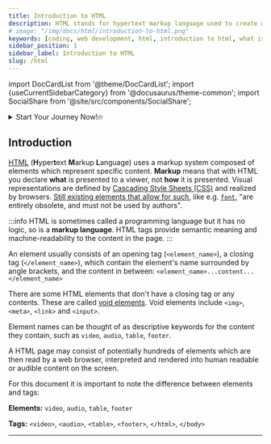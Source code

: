 ```yaml
---
title: Introduction to HTML
description: HTML stands for hypertext markup language used to create web pages using a markup language. HTML is the root language....
# image: "/img/docs/html/introduction-to-html.png"
keywords: [coding, web development, html, introduction to html, what is html]
sidebar_position: 1
sidebar_label: Introduction to HTML
slug: /html
---
```


<!-- Import files -->

import DocCardList from '@theme/DocCardList';
import {useCurrentSidebarCategory} from '@docusaurus/theme-common';
import SocialShare from '@site/src/components/SocialShare';

<details>
    <summary>Start Your Journey Now!🔥</summary>
  <div>
    <div>Select Topic from below and start learning</div>
    <br/>
    <h3>✅Getting Started with HTML</h3>
    - <a href="/docs/html">Introduction to HTML</a> <br/>
    - <a href="/docs/html/intro/elements-insight">Elements   insight</a> <br/>
    - <a href="/docs/html/intro/creating-a-page">Creating a Page</a> <br/>
    - <a href="/docs/html/intro/breakdown-of-page">Breakdown of Page</a> <br/>
    - <a href="/docs/html/intro/remarks">Remarks</a> <br/>
    <br/>
    <h3>✅Doctypes</h3>
    - <a href="/docs/html/doctypes">Introduction to Doctypes</a> <br/>
    - <a href="/docs/html/doctypes/adding-the-doctypes">Adding the Doctype</a> <br/>
    - <a href="/docs/html/doctypes/html-5-doctype">HTML 5 Doctype</a> <br/>
    - <a href="/docs/html/doctypes/remarks">Remarks</a> <br/>
    <br/>
    <h3>✅Headings</h3>
    - <a href="/docs/html/headings">Introduction to Headings</a> <br/>
    - <a href="/docs/html/headings/using-headings">Using Headings</a> <br/>
    - <a href="/docs/html/headings/correct-structure-matters">Correct Structure Matters</a> <br/>
    - <a href="/docs/html/headings/Remarks">Remarks</a> <br/>
    <br/>
    <h3>✅Lists</h3>
    - <a href="/docs/html/lists">Introduction to Lists</a> <br/>
    - <a href="/docs/html/lists/ordered-list">Ordered Lists</a> <br/>
    - <a href="/docs/html/lists/unordered-list">Unordered Lists</a> <br/>
    - <a href="/docs/html/lists/nested-list">Nested Lists</a> <br/>
    - <a href="/docs/html/lists/remarks">Remarks</a> <br/>
  </div>
</details>

## Introduction

[HTML](https://en.wikipedia.org/wiki/HTML) (**H**yper**t**ext **M**arkup **L**anguage) uses a markup system composed of elements which represent specific content. **Markup** means that with HTML you declare **what** is presented to a viewer, not **how** it is presented. Visual representations are defined by [Cascading Style Sheets (CSS)](https://en.wikipedia.org/wiki/CSS) and realized by browsers. [Still existing elements that allow for such](https://www.w3.org/TR/html5/obsolete.html#non-conforming-features), like e.g. [`font`](https://www.w3.org/wiki/HTML/Elements/font), "are entirely obsolete, and must not be used by authors".

:::info
HTML is sometimes called a programming language but it has no logic, so is a **markup language**. HTML tags provide semantic meaning and machine-readability to the content in the page.
:::

An element usually consists of an opening tag (`<element_name>`), a closing tag (`</element_name>`), which contain the element's name surrounded by angle brackets, and the content in between: `<element_name>...content...</element_name>`

There are some HTML elements that don't have a closing tag or any contents. These are called [void elements](https://stackoverflow.com/documentation/html/1449/void-elements). Void elements include `<img>`, `<meta>`, `<link>` and `<input>`.

Element names can be thought of as descriptive keywords for the content they contain, such as `video`, `audio`, `table`, `footer`.

A HTML page may consist of potentially hundreds of elements which are then read by a web browser, interpreted and rendered into human readable or audible content on the screen.

For this document it is important to note the difference between elements and tags:

**Elements:** `video`, `audio`, `table`, `footer`

**Tags:** `<video>`, `<audio>`, `<table>`, `<footer>`, `</html>`, `</body>`

<hr/>
<DocCardList items={useCurrentSidebarCategory().items}/>

<SocialShare />
